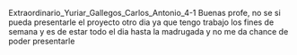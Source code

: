 Extraordinario_Yuriar_Gallegos_Carlos_Antonio_4-1
Buenas profe, no se si pueda presentarle el proyecto otro dia ya que tengo trabajo los fines de semana y es de estar todo el dia hasta la madrugada y no me da chance de poder presentarle
